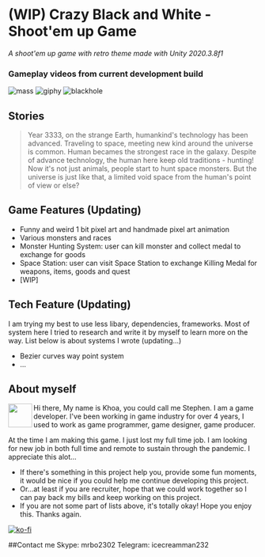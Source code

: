 # (WIP) Crazy Black and White - Shoot'em up Game
*A shoot'em up game with retro theme made with Unity 2020.3.8f1*
### Gameplay videos from current development build
![mass](https://user-images.githubusercontent.com/61927620/125171936-14ee8800-e1e1-11eb-98ff-1e0768b0423f.gif)
![giphy](https://user-images.githubusercontent.com/61927620/125171282-9ba16600-e1dd-11eb-8f21-6aa5d1ae33c4.gif)
![blackhole](https://user-images.githubusercontent.com/61927620/125171552-0dc67a80-e1df-11eb-8731-9a04f2e7f2f3.gif)
## Stories
>Year 3333, on the strange Earth, humankind's technology has been advanced. Traveling to space, meeting new kind around the universe is common. Human becames the strongest race in the galaxy.
Despite of advance technology, the human here keep old traditions - hunting! Now it's not just animals, people start to hunt space monsters.
But the universe is just like that, a limited void space from the human's point of view or else?
## Game Features (Updating)
- Funny and weird 1 bit pixel art and handmade pixel art animation
- Various monsters and races
- Monster Hunting System: user can kill monster and collect medal to exchange for goods
- Space Station: user can visit Space Station to exchange Killing Medal for weapons, items, goods and quest
- [WIP]
## Tech Feature (Updating)
I am trying my best to use less libary, dependencies, frameworks. Most of system here I tried to research and write it by myself to learn more on the way.
List below is about systems I wrote (updating...)
- Bezier curves way point system
- ...

## About myself 
<a href="url"><img src="https://user-images.githubusercontent.com/61927620/125173840-8df2dd00-e1eb-11eb-80c1-29d43f4f7d9f.jpg" 
align="left" height="48" width="48" ></a>

Hi there,
My name is Khoa, you could call me Stephen.
I am a game developer. I've been working in game industry for over 4 years, I used to work as game programmer, game designer, game producer.

At the time I am making this game. I just lost my full time job. I am looking for new job in both full time and remote to sustain through the pandemic. 
I appreciate this alot...
- If there's something in this project help you, provide some fun moments, it would be nice if you could help me continue developing this project.
- Or...at least if you are recruiter, hope that we could work together so I can pay back my bills and keep working on this project.
- If you are not some part of lists above, it's totally okay! Hope you enjoy this.
Thanks again.

[![ko-fi](https://ko-fi.com/img/githubbutton_sm.svg)](https://ko-fi.com/F1F159VOO)

##Contact me
Skype: mrbo2302
Telegram: icecreamman232
